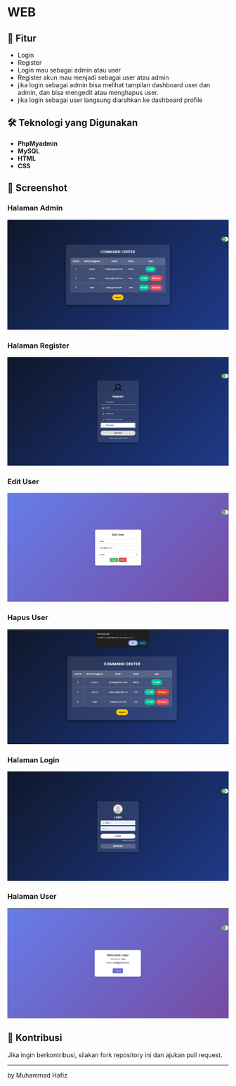 # WEB

## 🚀 Fitur
- Login
- Register
- Login mau sebagai admin atau user
- Register akun mau menjadi sebagai user atau admin
- jika login sebagai admin bisa melihat tampilan dashboard user dan admin, dan bisa mengedit atau menghapus user.
- jika login sebagai user langsung diarahkan ke dashboard profile

## 🛠️ Teknologi yang Digunakan
- **PhpMyadmin**
- **MySQL** 
- **HTML** 
- **CSS** 




## 📸 Screenshot
### Halaman Admin
![Admin Panel](WEB_TASK/admin.png)

### Halaman Register
![Register](WEB_TASK/register.png)

### Edit User
![Edit User](WEB_TASK/edit%20user.png)

### Hapus User
![Hapus User](WEB_TASK/hapus%20user.png)

### Halaman Login
![Login](WEB_TASK/login.png)

### Halaman User
![User](WEB_TASK/user.png)

## 🤝 Kontribusi
Jika ingin berkontribusi, silakan fork repository ini dan ajukan pull request.



---
by Muhammad Hafiz
